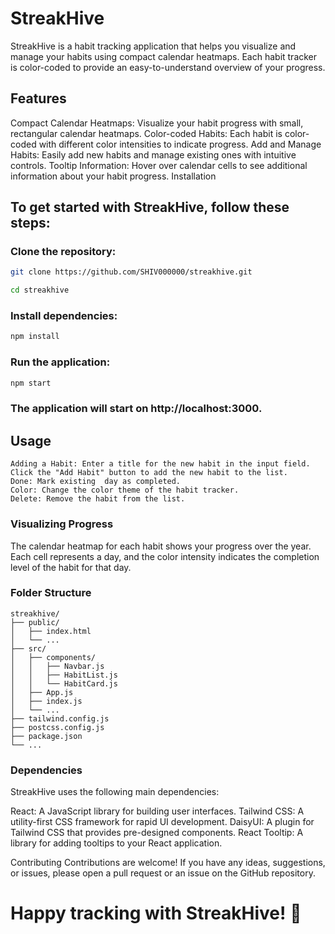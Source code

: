 # StreakHive
StreakHive is a habit tracking application that helps you visualize and manage your habits using compact calendar heatmaps. Each habit tracker is color-coded to provide an easy-to-understand overview of your progress.

## Features
Compact Calendar Heatmaps: Visualize your habit progress with small, rectangular calendar heatmaps.
Color-coded Habits: Each habit is color-coded with different color intensities to indicate progress.
Add and Manage Habits: Easily add new habits and manage existing ones with intuitive controls.
Tooltip Information: Hover over calendar cells to see additional information about your habit progress.
Installation

## To get started with StreakHive, follow these steps:

### Clone the repository:
```bash
git clone https://github.com/SHIV000000/streakhive.git
```
```bash
cd streakhive
```
### Install dependencies:
```bash
npm install
```
### Run the application:
```bash
npm start
```
### The application will start on http://localhost:3000.

## Usage
```
Adding a Habit: Enter a title for the new habit in the input field.
Click the "Add Habit" button to add the new habit to the list.
Done: Mark existing  day as completed.
Color: Change the color theme of the habit tracker.
Delete: Remove the habit from the list.
```

### Visualizing Progress
The calendar heatmap for each habit shows your progress over the  year.
Each cell represents a day, and the color intensity indicates the completion level of the habit for that day.


### Folder Structure
```arduino
streakhive/
├── public/
│   ├── index.html
│   └── ...
├── src/
│   ├── components/
│   │   ├── Navbar.js
│   │   ├── HabitList.js
│   │   └── HabitCard.js
│   ├── App.js
│   ├── index.js
│   └── ...
├── tailwind.config.js
├── postcss.config.js
├── package.json
└── ...
```
### Dependencies
StreakHive uses the following main dependencies:

React: A JavaScript library for building user interfaces.
Tailwind CSS: A utility-first CSS framework for rapid UI development.
DaisyUI: A plugin for Tailwind CSS that provides pre-designed components.
React Tooltip: A library for adding tooltips to your React application.


Contributing
Contributions are welcome! If you have any ideas, suggestions, or issues, please open a pull request or an issue on the GitHub repository.

# Happy tracking with StreakHive! 🚀






